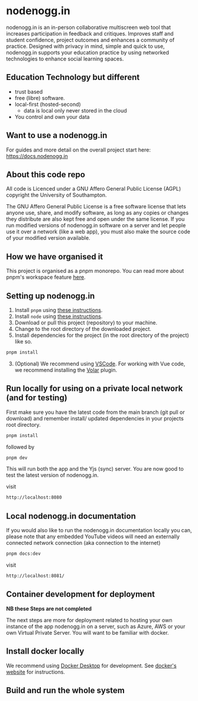 # nodenogg.in

nodenogg.in is an in-person collaborative multiscreen web tool that increases participation in feedback and critiques. Improves staff and student confidence, project outcomes and enhances a community of practice. Designed with privacy in mind, simple and quick to use, nodenogg.in supports your education practice by using networked technologies to enhance social learning spaces.

## Education Technology but different

- trust based
- free (libre) software.
- local-first (hosted-second)
  - data is local only never stored in the cloud
- You control and own your data

## Want to use a nodenogg.in

For guides and more detail on the overall project start here: https://docs.nodenogg.in

## About this code repo

All code is Licenced under a GNU Affero General Public License (AGPL) copyright the University of Southampton.

The GNU Affero General Public License is a free software license that lets anyone use, share, and modify software, as long as any copies or changes they distribute are also kept free and open under the same license. If you run modified versions of nodenogg.in software on a server and let people use it over a network (like a web app), you must also make the source code of your modified version available.

## How we have organised it

This project is organised as a pnpm monorepo. You can read more about pnpm's workspace feature [here](https://pnpm.io/workspaces).

## Setting up nodenogg.in

1. Install `pnpm` using [these instructions](https://pnpm.io/installation).
2. Install `node` using [these instructions](https://nodejs.org/en/download).
3. Download or pull this project (repository) to your machine.
4. Change to the root directory of the downloaded project.
5. Install dependencies for the project (in the root directory of the project) like so.

```bash
pnpm install
```

3. (Optional) We recommend using [VSCode](https://code.visualstudio.com/). For working with Vue code, we recommend installing the [Volar](https://marketplace.visualstudio.com/items?itemName=Vue.volar) plugin.

## Run locally for using on a private local network (and for testing)

First make sure you have the latest code from the main branch (git pull or download) and remember install/ updated dependencies in your projects root directory.

```bash
pnpm install
```

followed by

```bash
pnpm dev
```

This will run both the app and the Yjs (sync) server. You are now good to test the latest version of nodenogg.in.

visit

```bash
http://localhost:8080
```

## Local nodenogg.in documentation

If you would also like to run the nodenogg.in documentation locally you can, please note that any embedded YouTube videos will need an externally connected network connection (aka connection to the internet)

```bash
pnpm docs:dev
```

visit

```bash
http://localhost:8081/
```

## Container development for deployment

**NB these Steps are not completed**

The next steps are more for deployment related to hosting your own instance of the app nodenogg.in on a server, such as Azure, AWS or your own Virtual Private Server. You will want to be familiar with docker.

## Install docker locally

We recommend using [Docker Desktop](https://docs.docker.com/get-docker/) for development. See [docker's website](https://docs.docker.com/get-docker/) for instructions.

## Build and run the whole system
